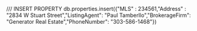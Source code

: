 

/// INSERT PROPERTY
db.properties.insert({"MLS" : 234561,"Address" : "2834 W Stuart Street","ListingAgent": "Paul Tamberllo","BrokerageFirm": "Generator Real Estate","PhoneNumber": "303-586-1468"})
